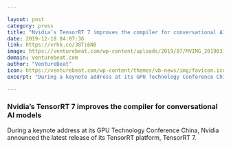 ```yaml
---

layout: post
category: press
title: "Nvidia’s TensorRT 7 improves the compiler for conversational AI models"
date: 2019-12-18 04:07:36
link: https://vrhk.co/38Ti6N0
image: https://venturebeat.com/wp-content/uploads/2019/07/MVIMG_20190318_133330_1-e1576620054263.jpg?w=1200&strip=all
domain: venturebeat.com
author: "VentureBeat"
icon: https://venturebeat.com/wp-content/themes/vb-news/img/favicon.ico
excerpt: "During a keynote address at its GPU Technology Conference China, Nvidia announced the latest release of its TensorRT platform, TensorRT 7."

---
```


### Nvidia’s TensorRT 7 improves the compiler for conversational AI models

During a keynote address at its GPU Technology Conference China, Nvidia announced the latest release of its TensorRT platform, TensorRT 7.